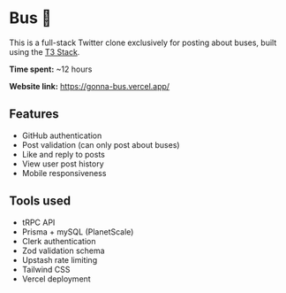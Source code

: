 # Bus 🚌

This is a full-stack Twitter clone exclusively for posting about buses, built using the [T3 Stack](https://create.t3.gg/).

**Time spent:** ~12 hours

**Website link:** https://gonna-bus.vercel.app/

## Features

- GitHub authentication
- Post validation (can only post about buses)
- Like and reply to posts
- View user post history
- Mobile responsiveness

## Tools used

- tRPC API
- Prisma + mySQL (PlanetScale)
- Clerk authentication
- Zod validation schema
- Upstash rate limiting
- Tailwind CSS
- Vercel deployment
